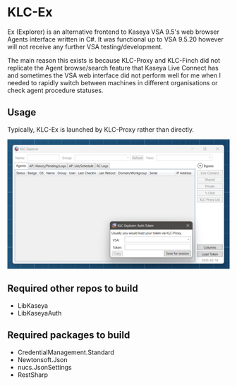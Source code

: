 # KLC-Ex 
Ex (Explorer) is an alternative frontend to Kaseya VSA 9.5's web browser Agents interface written in C#. It was functional up to VSA 9.5.20 however will not receive any further VSA testing/development.

The main reason this exists is because KLC-Proxy and KLC-Finch did not replicate the Agent browse/search feature that Kaseya Live Connect has and sometimes the VSA web interface did not perform well for me when I needed to rapidly switch between machines in different organisations or check agent procedure statuses.

## Usage
Typically, KLC-Ex is launched by KLC-Proxy rather than directly.

![Screenshot of KLC-Ex](/Resources/KLC-Ex-Blank.png?raw=true)

## Required other repos to build
- LibKaseya
- LibKaseyaAuth

## Required packages to build
- CredentialManagement.Standard
- Newtonsoft.Json
- nucs.JsonSettings
- RestSharp
